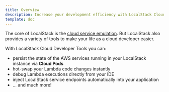 ```yaml
---
title: Overview
description: Increase your development efficiency with LocalStack Cloud Developer Tools.
template: doc
---
```


The core of LocalStack is the [cloud service emulation](/aws/services/).
But LocalStack also provides a variety of tools to make your life as a cloud developer easier.

With LocalStack Cloud Developer Tools you can:
* persist the state of the AWS services running in your LocalStack instance via **Cloud Pods**
* hot-swap your Lambda code changes instantly
* debug Lambda executions directly from your IDE
* inject LocalStack service endpoints automatically into your application
* ...
  and much more!
